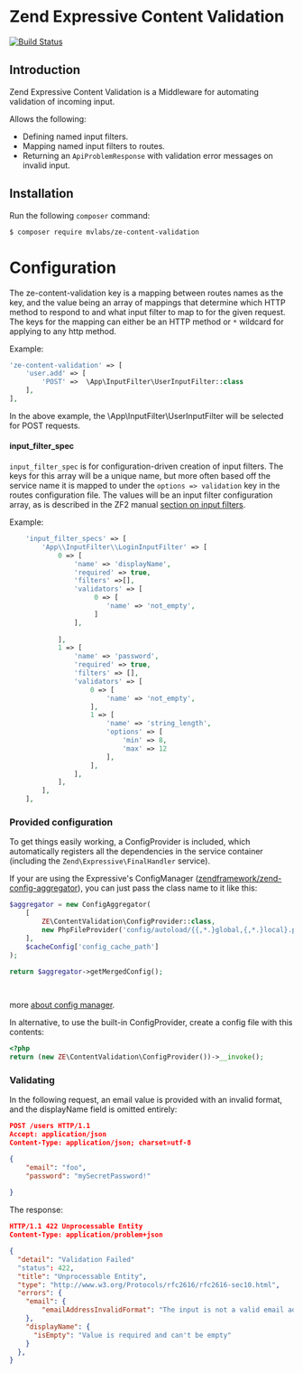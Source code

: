 Zend Expressive Content Validation 
====
[![Build Status](https://travis-ci.org/mvlabs/ze-content-validation.svg?branch=master)](https://travis-ci.org/mvlabs/ze-content-validation)

Introduction
------------

Zend Expressive Content Validation is a Middleware for automating validation of incoming input.

Allows the following:

- Defining named input filters.
- Mapping named input filters to routes.
- Returning an `ApiProblemResponse` with validation error messages on invalid input.

Installation
------------

Run the following `composer` command:

```console
$ composer require mvlabs/ze-content-validation
```

Configuration
=============

The ze-content-validation key is a mapping between routes names as the key, and the value being an array of
mappings that determine which HTTP method to respond to and what input filter to map to for the given request. 
The keys for the mapping can either be an HTTP method or `*` wildcard for applying to any http method.

Example:
```php
'ze-content-validation' => [
    'user.add' => [
        'POST' =>  \App\InputFilter\UserInputFilter::class
    ],
],
```
In the above example, the \App\InputFilter\UserInputFilter will be selected for POST requests.

#### input_filter_spec

`input_filter_spec` is for configuration-driven creation of input filters.  The keys for this array
will be a unique name, but more often based off the service name it is mapped to under the
`options => validation` key in the routes configuration file. The values will be an input filter configuration array, as is
described in the ZF2 manual [section on input
filters](http://zf2.readthedocs.org/en/latest/modules/zend.input-filter.intro.html).

Example:

```php
    'input_filter_specs' => [
        'App\\InputFilter\\LoginInputFilter' => [
            0 => [
                'name' => 'displayName',
                'required' => true,
                'filters' =>[],
                'validators' => [
                     0 => [
                        'name' => 'not_empty',
                     ]   
                ],
                
            ],
            1 => [
                'name' => 'password',
                'required' => true,
                'filters' => [],
                'validators' => [
                    0 => [
                        'name' => 'not_empty',
                    ],
                    1 => [
                        'name' => 'string_length',
                        'options' => [
                            'min' => 8, 
                            'max' => 12
                        ],
                    ],
                ],                
            ],
        ],
    ],
```

### Provided configuration
To get things easily working, a ConfigProvider is included, which automatically registers all the dependencies in the 
service container (including the `Zend\Expressive\FinalHandler` service).

If your are using the Expressive's ConfigManager ([zendframework/zend-config-aggregator](https://github.com/zendframework/zend-config-aggregator)), you can just pass the class name to it like this:

```php
$aggregator = new ConfigAggregator(
    [
        ZE\ContentValidation\ConfigProvider::class,
        new PhpFileProvider('config/autoload/{{,*.}global,{,*.}local}.php'),
    ], 
    $cacheConfig['config_cache_path']
);

return $aggregator->getMergedConfig();

    
```
more [about config manager](https://zendframework.github.io/zend-expressive/features/modular-applications/).


In alternative, to use the built-in ConfigProvider, create a config file with this contents:

```php
<?php
return (new ZE\ContentValidation\ConfigProvider())->__invoke();
```

### Validating
In the following request, an email value is provided with an invalid format, and the displayName field is omitted 
entirely:
```json
POST /users HTTP/1.1
Accept: application/json
Content-Type: application/json; charset=utf-8

{
    "email": "foo",
    "password": "mySecretPassword!"
    
}
```

The response:

```json
HTTP/1.1 422 Unprocessable Entity
Content-Type: application/problem+json

{
  "detail": "Validation Failed"
  "status": 422,
  "title": "Unprocessable Entity",
  "type": "http://www.w3.org/Protocols/rfc2616/rfc2616-sec10.html",
  "errors": {
    "email": {
        "emailAddressInvalidFormat": "The input is not a valid email address. Use the basic format local-part@hostname"
    },
    "displayName": {
      "isEmpty": "Value is required and can't be empty"
    }    
  },
}
```
